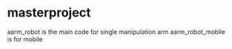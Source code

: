 # masterproject
aarm_robot is the main code for single manipulation arm
aarm_robot_mobile is for mobile 
